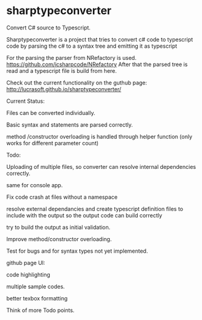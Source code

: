 sharptypeconverter
==================

Convert C# source to Typescript.

Sharptypeconverter is a project that tries to convert c# code to typescript code by parsing the c# to a syntax tree and emitting it as typescript

For the parsing the parser from NRefactory is used.  https://github.com/icsharpcode/NRefactory 
After that the parsed tree is read and a typescript file is build from here.

Check out the current functionality on the guthub page: http://lucrasoft.github.io/sharptypeconverter/ 

Current Status: 

Files can be converted individually.

Basic syntax and statements are parsed correctly.

method /constructor overloading is handled through helper function (only works for different parameter count)

Todo:

Uploading of multiple files, so converter can resolve internal dependencies correctly.

same for console app.

Fix code crash at files without a namespace

resolve external dependancies and create typescript definition files to include with the output so the output code can build correctly

try to build the output as initial validation.

Improve method/constructor overloading.

Test for bugs and for syntax types not yet implemented. 



github page UI:

code highlighting

multiple sample codes.

better texbox formatting



Think of more Todo points.







